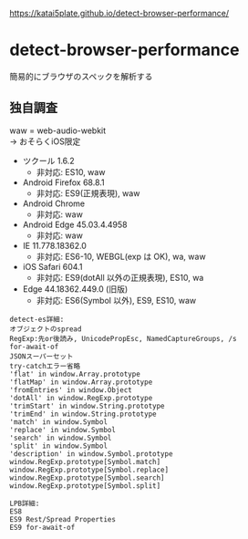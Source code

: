 https://katai5plate.github.io/detect-browser-performance/

# detect-browser-performance
簡易的にブラウザのスペックを解析する

## 独自調査

waw = web-audio-webkit  
-> おそらくiOS限定

- ツクール 1.6.2
  - 非対応: ES10, waw
- Android Firefox 68.8.1
  - 非対応: ES9(正規表現), waw
- Android Chrome
  - 非対応: waw
- Android Edge 45.03.4.4958
  - 非対応: waw
- IE 11.778.18362.0
  - 非対応: ES6-10, WEBGL(exp は OK), wa, waw
- iOS Safari 604.1
  - 非対応: ES9(dotAll 以外の正規表現), ES10, wa
- Edge 44.18362.449.0 (旧版)
  - 非対応: ES6(Symbol 以外), ES9, ES10, waw
```
detect-es詳細:
オブジェクトのspread
RegExp:先or後読み, UnicodePropEsc, NamedCaptureGroups, /s
for-await-of
JSONスーパーセット
try-catchエラー省略
'flat' in window.Array.prototype
'flatMap' in window.Array.prototype
'fromEntries' in window.Object
'dotAll' in window.RegExp.prototype
'trimStart' in window.String.prototype
'trimEnd' in window.String.prototype
'match' in window.Symbol
'replace' in window.Symbol
'search' in window.Symbol
'split' in window.Symbol
'description' in window.Symbol.prototype
window.RegExp.prototype[Symbol.match]
window.RegExp.prototype[Symbol.replace]
window.RegExp.prototype[Symbol.search]
window.RegExp.prototype[Symbol.split]

LPB詳細:
ES8
ES9 Rest/Spread Properties
ES9 for-await-of
```
